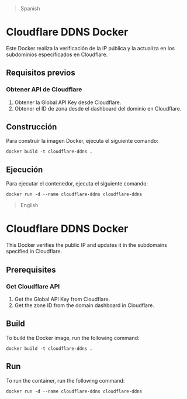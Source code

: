 > Spanish
# Cloudflare DDNS Docker
Este Docker realiza la verificación de la IP pública y la actualiza en los subdominios especificados en Cloudflare.

## Requisitos previos

### Obtener API de Cloudflare
1. Obtener la Global API Key desde Cloudflare.
2. Obtener el ID de zona desde el dashboard del dominio en Cloudflare.

## Construcción
Para construir la imagen Docker, ejecuta el siguiente comando:

```docker build -t cloudflare-ddns .```

## Ejecución
Para ejecutar el contenedor, ejecuta el siguiente comando:

```docker run -d --name cloudflare-ddns cloudflare-ddns```

> English
# Cloudflare DDNS Docker
This Docker verifies the public IP and updates it in the subdomains specified in Cloudflare.

## Prerequisites

### Get Cloudflare API
1. Get the Global API Key from Cloudflare.
2. Get the zone ID from the domain dashboard in Cloudflare.

## Build
To build the Docker image, run the following command:

```docker build -t cloudflare-ddns .```

## Run
To run the container, run the following command:

```docker run -d --name cloudflare-ddns cloudflare-ddns```